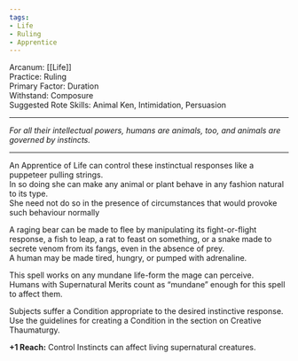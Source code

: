 ```yaml
---
tags:
- Life
- Ruling
- Apprentice
---
```


Arcanum: [[Life]]\
Practice: Ruling\
Primary Factor: Duration\
Withstand: Composure\
Suggested Rote Skills: Animal Ken, Intimidation, Persuasion

---

_For all their intellectual powers, humans are animals, too, and animals are governed by instincts._

---

An Apprentice of Life can control these instinctual responses like a puppeteer pulling strings.\
In so doing she can make any animal or plant behave in any fashion natural to its type.\
She need not do so in the presence of circumstances that would provoke such behaviour normally

A raging bear can be made to flee by manipulating its fight-or-flight response, a fish to leap, a rat to feast on something, or a snake made to secrete venom from its fangs, even in the absence of prey.\
A human may be made tired, hungry, or pumped with adrenaline.

This spell works on any mundane life-form the mage can perceive.\
Humans with Supernatural Merits count as “mundane” enough for this spell to affect them.

Subjects suffer a Condition appropriate to the desired instinctive response.\
Use the guidelines for creating a Condition in the section on Creative Thaumaturgy.

**+1 Reach:** Control Instincts can affect living supernatural creatures.